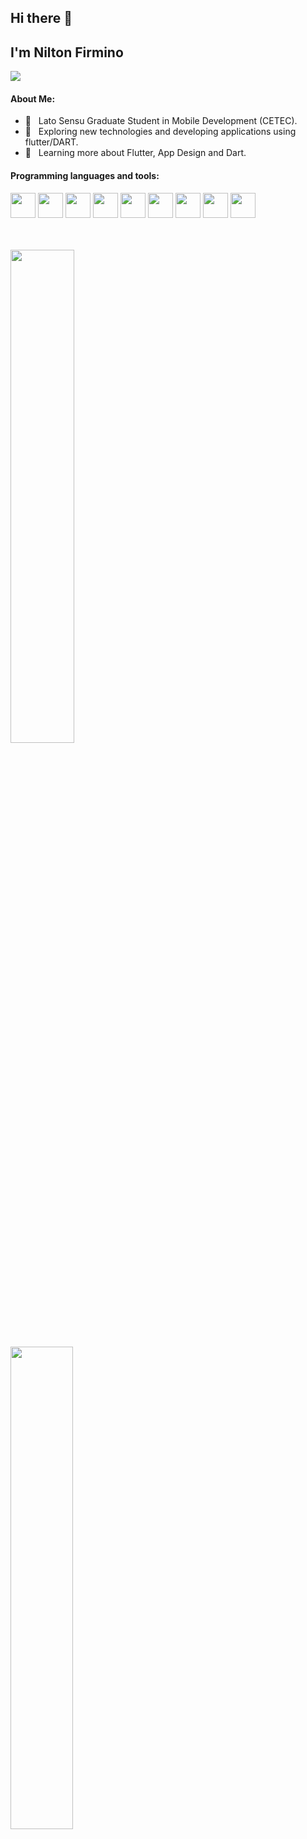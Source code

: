 ## Hi there 👋 
## I'm Nilton Firmino

![](https://komarev.com/ghpvc/?username=NiltonFirmino&color=7B68EE )


#### About Me: 

- :orange_book: &nbsp; Lato Sensu Graduate Student in Mobile Development (CETEC).
- 🤔 &nbsp; Exploring new technologies and developing applications using flutter/DART.
- 🌱 &nbsp; Learning more about Flutter, App Design and Dart.

#### Programming languages and tools: 


<p><img height="40" src="https://www.vectorlogo.zone/logos/git-scm/git-scm-icon.svg">
<img height="40" src="https://www.vectorlogo.zone/logos/flutterio/flutterio-icon.svg">
<img height="40" src="https://www.vectorlogo.zone/logos/dartlang/dartlang-icon.svg">
<img height="40" src="https://www.vectorlogo.zone/logos/python/python-icon.svg">
<img height="40" src="https://www.vectorlogo.zone/logos/php/php-icon.svg">
<img height="40" src="https://www.vectorlogo.zone/logos/sqlite/sqlite-icon.svg">
<img height="40" src="https://www.vectorlogo.zone/logos/firebase/firebase-icon.svg">
<img height="40" src="https://www.vectorlogo.zone/logos/hasuraio/hasuraio-icon.svg">
<img height="40" src="https://www.vectorlogo.zone/logos/mysql/mysql-icon.svg"></p>
<br>
<br>
<a href="https://github.com/NiltonFirmino">
  <img width="45%" src="https://github-readme-stats.vercel.app/api?username=NiltonFirmino&theme=buefy&show_icons=true" /></br>
 
  <img width="44.5%" src="https://github-readme-stats.vercel.app/api/top-langs/?username=NiltonFirmino&theme=buefy&layout=compact" />
</a>
